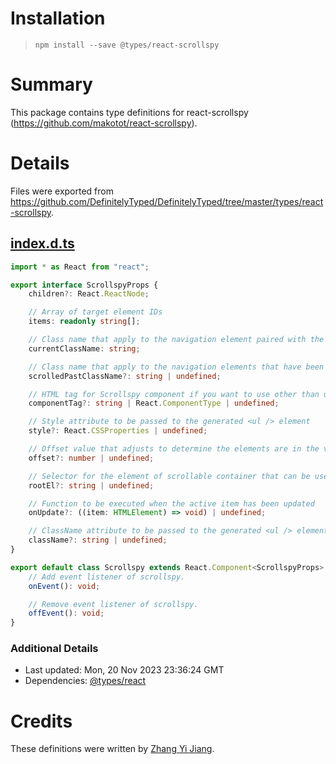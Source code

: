 # Installation
> `npm install --save @types/react-scrollspy`

# Summary
This package contains type definitions for react-scrollspy (https://github.com/makotot/react-scrollspy).

# Details
Files were exported from https://github.com/DefinitelyTyped/DefinitelyTyped/tree/master/types/react-scrollspy.
## [index.d.ts](https://github.com/DefinitelyTyped/DefinitelyTyped/tree/master/types/react-scrollspy/index.d.ts)
````ts
import * as React from "react";

export interface ScrollspyProps {
    children?: React.ReactNode;

    // Array of target element IDs
    items: readonly string[];

    // Class name that apply to the navigation element paired with the content element in viewport
    currentClassName: string;

    // Class name that apply to the navigation elements that have been scrolled past
    scrolledPastClassName?: string | undefined;

    // HTML tag for Scrollspy component if you want to use other than ul
    componentTag?: string | React.ComponentType | undefined;

    // Style attribute to be passed to the generated <ul /> element
    style?: React.CSSProperties | undefined;

    // Offset value that adjusts to determine the elements are in the viewport
    offset?: number | undefined;

    // Selector for the element of scrollable container that can be used with querySelector
    rootEl?: string | undefined;

    // Function to be executed when the active item has been updated
    onUpdate?: ((item: HTMLElement) => void) | undefined;

    // ClassName attribute to be passed to the generated <ul /> element
    className?: string | undefined;
}

export default class Scrollspy extends React.Component<ScrollspyProps> {
    // Add event listener of scrollspy.
    onEvent(): void;

    // Remove event listener of scrollspy.
    offEvent(): void;
}

````

### Additional Details
 * Last updated: Mon, 20 Nov 2023 23:36:24 GMT
 * Dependencies: [@types/react](https://npmjs.com/package/@types/react)

# Credits
These definitions were written by [Zhang Yi Jiang](https://github.com/ZhangYiJiang).
